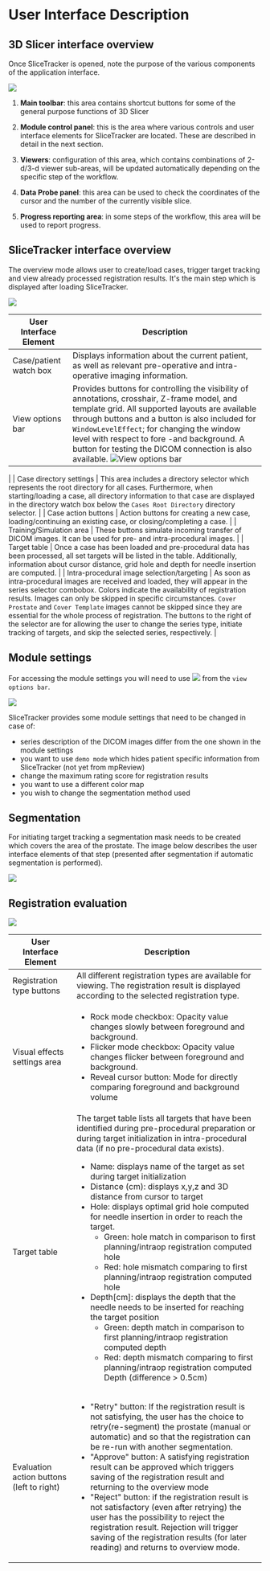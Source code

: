 # User Interface Description

## 3D Slicer interface overview

Once SliceTracker is opened, note the purpose of the various components of the application interface.

![](/assets/Slicer_gui_overview.png)

1. **Main toolbar**: this area contains shortcut buttons for some of the general purpose functions of 3D Slicer

2. **Module control panel**: this is the area where various controls and user interface elements for SliceTracker are located. These are described in detail in the next section.

3. **Viewers**: configuration of this area, which contains combinations of 2-d/3-d viewer sub-areas, will be updated automatically depending on the specific step of the workflow. 

4. **Data Probe panel**: this area can be used to check the coordinates of the cursor and the number of the currently visible slice.

5. **Progress reporting area**: in some steps of the workflow, this area will be used to report progress.


## SliceTracker interface overview
The overview mode allows user to create/load cases, trigger target tracking and view already processed registration results. It's the main step which is displayed after loading SliceTracker.

![](/assets/user_interface.png)

| User Interface Element | Description |
| -- | -- |
| Case/patient watch box | Displays information about the current patient, as well as relevant pre-operative and intra-operative imaging information. |
| View options bar | Provides buttons for controlling the visibility of annotations, crosshair, Z-frame model, and template grid. All supported layouts are available through buttons and a button is also included for `WindowLevelEffect`; for changing the window level with respect to fore -and background. A button for testing the DICOM connection is also available. ![View options bar](/assets/view_options.png)
|
| Case directory settings | This area includes a directory selector which represents the root directory for all cases. Furthermore, when starting/loading a case, all directory information to that case are displayed in the directory watch box below the `Cases Root Directory` directory selector. |
| Case action buttons | Action buttons for creating a new case, loading/continuing an existing case, or closing/completing a case. |
| Training/Simulation area | These buttons simulate incoming transfer of DICOM images. It can be used for pre- and intra-procedural images. |
| Target table | Once a case has been loaded and pre-procedural data has been processed, all set targets will be listed in the table. Additionally, information about cursor distance, grid hole and depth for needle insertion are computed. |
| Intra-procedural image selection/targeting | As soon as intra-procedural images are received and loaded, they will appear in the series selector combobox. Colors indicate the availability of registration results. Images can only be skipped in specific circumstances. `Cover Prostate` and `Cover Template` images cannot be skipped since they are essential for the whole process of registration. The buttons to the right of the selector are for allowing the user to change the series type, initiate tracking of targets, and skip the selected series, respectively. |

## Module settings
For accessing the module settings you will need to use ![](../images/Icons/icon-settings.png) from the `view options bar`.

![](/assets/module_settings.png)

SliceTracker provides some module settings that need to be changed in case of:
* series description of the DICOM images differ from the one shown in the module settings
* you want to use `demo mode` which hides patient specific information from SliceTracker (not yet from mpReview)
* change the maximum rating score for registration results
* you want to use a different color map 
* you wish to change the segmentation method used

## Segmentation
For initiating target tracking a segmentation mask needs to be created which covers the area of the prostate. The image below describes the user interface elements of that step (presented after segmentation if automatic segmentation is performed).

![](/assets/segmentation_interface.png)

## Registration evaluation 
![](../images/evaluation_interface.png)

| User Interface Element | Description |
| -- | -- |
| Registration type buttons | All different registration types are available for viewing. The registration result is displayed according to the selected registration type.|
| Visual effects settings area|<ul><li>Rock mode checkbox: Opacity value changes slowly between foreground and background. </li><li>Flicker mode checkbox: Opacity value changes flicker between foreground and background.</li><li>Reveal cursor button: Mode for directly comparing foreground and background volume</li></ul>|
| Target table| The target table lists all targets that have been identified during pre-procedural preparation or during target initialization in intra-procedural data (if no pre-procedural data exists).<ul><li>Name: displays name of the target as set during target initialization</li><li>Distance (cm): displays x,y,z and 3D distance from cursor to target </li><li>Hole: displays optimal  grid hole computed for needle insertion in order to reach the target. <ul><li>Green: hole match in comparison to first planning/intraop registration computed hole</li><li>Red: hole mismatch comparing to first planning/intraop registration  computed hole</li></ul><li>Depth[cm]: displays the depth that the needle needs to be inserted for reaching the target position<ul><li>Green: depth match in comparison to first planning/intraop registration computed depth </li><li>Red: depth mismatch comparing to first planning/intraop registration computed Depth (difference > 0.5cm)</li>|
| Evaluation action buttons (left to right) | <ul><li>"Retry" button: If the registration result is not satisfying, the user has the choice to retry(re-segment) the prostate (manual or automatic) and so that the registration can be re-run with another segmentation. </li><li>"Approve" button: A satisfying registration result can be approved which triggers saving of the registration result and returning to the overview mode</li><li>"Reject" button: if the registration result is not satisfactory (even after retrying) the user has the possibility to reject the registration result. Rejection will trigger saving of the registration results (for later reading) and returns to overview mode.</li></ul>|
